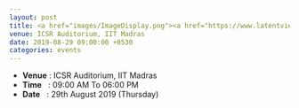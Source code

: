 ```yaml
---
layout: post
title: <a href="images/ImageDisplay.png"><a href="https://www.latentview.com/ai-ml-conclave"/> 2nd RBCDSAI AI/ML Conclave</a>
venue: ICSR Auditorium, IIT Madras
date: 2019-08-29 09:00:00 +0530
categories: events
---
```

<ul class="mb-5" >
	<li><b>Venue</b> : ICSR Auditorium, IIT Madras </li>
	 <li><b>Time</b>&nbsp;&nbsp; : 09:00 AM To 06:00 PM</li>
	 <li><b>Date</b>&nbsp;&nbsp; : 29th August 2019 (Thursday)</li>
</ul>


